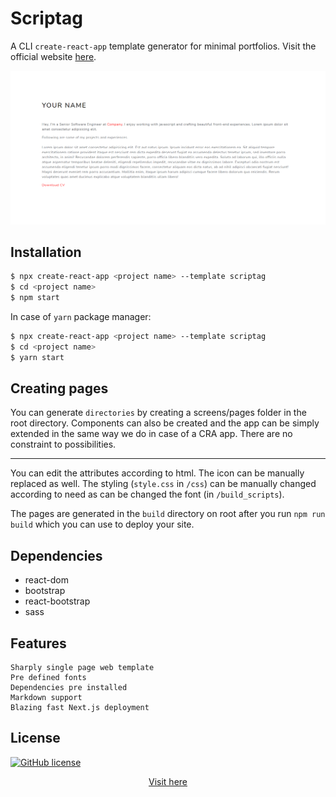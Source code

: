 
# Scriptag

A CLI `create-react-app` template generator for minimal portfolios.
Visit the official website [here](https://scriptag.vercel.app/).

<img src="./insdc.png">

## Installation

```bash
$ npx create-react-app <project name> --template scriptag
$ cd <project name>
$ npm start
```

In case of `yarn` package manager: 
```bash
$ npx create-react-app <project name> --template scriptag
$ cd <project name>
$ yarn start
```

## Creating pages

You can generate `directories` by creating a screens/pages folder in the root directory. Components can also be created and the app can be simply extended in the same way we do in case of a CRA app. There are no constraint to possibilities.

--- 

You can edit the attributes according to html. The icon can be manually replaced as well. The styling (`style.css` in `/css`) can be manually changed according to need as can be changed the font (in `/build_scripts`).

The pages are generated in the `build` directory on root after you run `npm run build` which you can use to deploy your site.

## Dependencies

- react-dom
- bootstrap
- react-bootstrap
- sass

## Features
    Sharply single page web template
    Pre defined fonts 
    Dependencies pre installed
    Markdown support
    Blazing fast Next.js deployment

## License

[![GitHub license](https://img.shields.io/github/license/sambhav2612/staticgen.svg?style=for-the-badge)](https://github.com/sambhavsaxena/scriptag/blob/main/LICENSE)

<div align="center"><a href="https://www.npmjs.com/package/cra-template-scriptag" target="_blank">Visit here</a></div>

